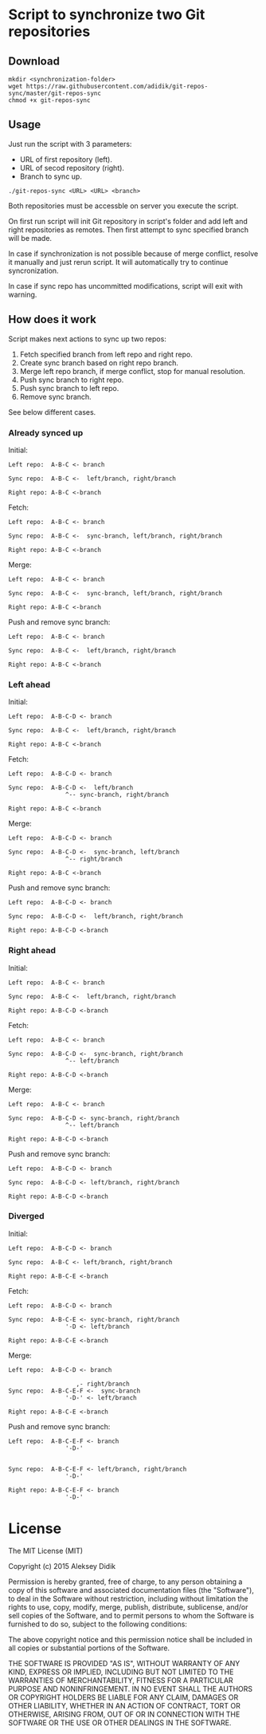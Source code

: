 # Script to synchronize two Git repositories 

## Download

```
mkdir <synchronization-folder>
wget https://raw.githubusercontent.com/adidik/git-repos-sync/master/git-repos-sync
chmod +x git-repos-sync
```

## Usage

Just run the script with 3 parameters:
* URL of first repository (left).
* URL of secod repository (right).
* Branch to sync up.

```
./git-repos-sync <URL> <URL> <branch>
```

Both repositories must be accessble on server you execute the script.


On first run script will init Git repository in  script's folder and add left and right repositories as remotes. Then first attempt to sync specified branch will be made.

In case if synchronization is not possible because of merge conflict, resolve it manually and just rerun script. It will automatically try to continue syncronization.

In case if sync repo has uncommitted modifications, script will exit with warning.
 
## How does it work

Script makes next actions to sync up two repos:
1. Fetch specified branch from left repo and right repo.
2. Create sync branch based on right repo branch.
3. Merge left repo branch, if merge conflict, stop for manual resolution.
4. Push sync branch to right repo.
5. Push sync branch to left repo.
6. Remove sync branch.

See below different cases.

### Already synced up

Initial:

```
Left repo:  A-B-C <- branch

Sync repo:  A-B-C <-  left/branch, right/branch

Right repo: A-B-C <-branch
```

Fetch: 
```
Left repo:  A-B-C <- branch

Sync repo:  A-B-C <-  sync-branch, left/branch, right/branch

Right repo: A-B-C <-branch
```

Merge: 

```
Left repo:  A-B-C <- branch

Sync repo:  A-B-C <-  sync-branch, left/branch, right/branch

Right repo: A-B-C <-branch
```

Push and remove sync branch:
```
Left repo:  A-B-C <- branch

Sync repo:  A-B-C <-  left/branch, right/branch

Right repo: A-B-C <-branch
```

### Left ahead

Initial:

```
Left repo:  A-B-C-D <- branch

Sync repo:  A-B-C <-  left/branch, right/branch

Right repo: A-B-C <-branch
```

Fetch: 
```
Left repo:  A-B-C-D <- branch

Sync repo:  A-B-C-D <-  left/branch
				^-- sync-branch, right/branch		

Right repo: A-B-C <-branch
```

Merge: 

```
Left repo:  A-B-C-D <- branch

Sync repo:  A-B-C-D <-  sync-branch, left/branch
				^-- right/branch

Right repo: A-B-C <-branch
```

Push and remove sync branch:
```
Left repo:  A-B-C-D <- branch

Sync repo:  A-B-C-D <-  left/branch, right/branch

Right repo: A-B-C-D <-branch
```

### Right ahead

Initial:

```
Left repo:  A-B-C <- branch

Sync repo:  A-B-C <-  left/branch, right/branch

Right repo: A-B-C-D <-branch
```

Fetch: 
```
Left repo:  A-B-C <- branch

Sync repo:  A-B-C-D <-  sync-branch, right/branch
				^-- left/branch		

Right repo: A-B-C-D <-branch
```

Merge: 

```
Left repo:  A-B-C <- branch

Sync repo:  A-B-C-D <- sync-branch, right/branch
				^-- left/branch

Right repo: A-B-C-D <-branch
```

Push and remove sync branch:
```
Left repo:  A-B-C-D <- branch

Sync repo:  A-B-C-D <- left/branch, right/branch

Right repo: A-B-C-D <-branch
```

### Diverged

Initial:

```
Left repo:  A-B-C-D <- branch

Sync repo:  A-B-C <- left/branch, right/branch

Right repo: A-B-C-E <-branch
```

Fetch: 
```
Left repo:  A-B-C-D <- branch

Sync repo:  A-B-C-E <- sync-branch, right/branch
				'-D <- left/branch		

Right repo: A-B-C-E <-branch
```

Merge: 

```
Left repo:  A-B-C-D <- branch

                   ,- right/branch
Sync repo:  A-B-C-E-F <-  sync-branch
				'-D-' <- left/branch	

Right repo: A-B-C-E <-branch
```

Push and remove sync branch:
```
Left repo:  A-B-C-E-F <- branch
				'-D-' 

                   
Sync repo:  A-B-C-E-F <- left/branch, right/branch
				'-D-' 

Right repo: A-B-C-E-F <- branch
				'-D-' 
```

# License

The MIT License (MIT)

Copyright (c) 2015 Aleksey Didik

Permission is hereby granted, free of charge, to any person obtaining a copy
of this software and associated documentation files (the "Software"), to deal
in the Software without restriction, including without limitation the rights
to use, copy, modify, merge, publish, distribute, sublicense, and/or sell
copies of the Software, and to permit persons to whom the Software is
furnished to do so, subject to the following conditions:

The above copyright notice and this permission notice shall be included in all
copies or substantial portions of the Software.

THE SOFTWARE IS PROVIDED "AS IS", WITHOUT WARRANTY OF ANY KIND, EXPRESS OR
IMPLIED, INCLUDING BUT NOT LIMITED TO THE WARRANTIES OF MERCHANTABILITY,
FITNESS FOR A PARTICULAR PURPOSE AND NONINFRINGEMENT. IN NO EVENT SHALL THE
AUTHORS OR COPYRIGHT HOLDERS BE LIABLE FOR ANY CLAIM, DAMAGES OR OTHER
LIABILITY, WHETHER IN AN ACTION OF CONTRACT, TORT OR OTHERWISE, ARISING FROM,
OUT OF OR IN CONNECTION WITH THE SOFTWARE OR THE USE OR OTHER DEALINGS IN THE
SOFTWARE.

